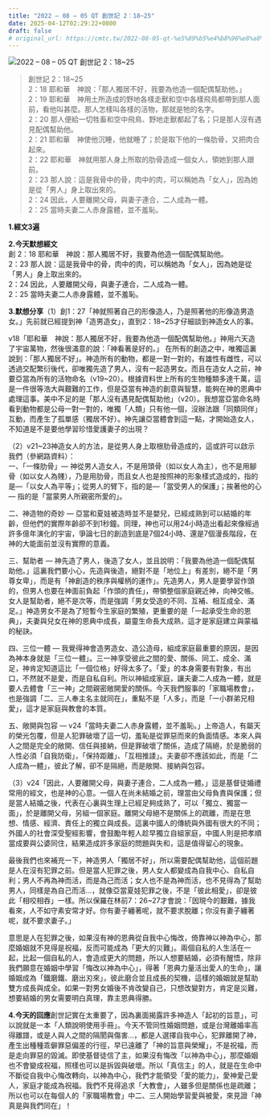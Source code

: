```yaml
---
title: "2022 – 08 – 05 QT 創世記 2：18~25"
date: 2025-04-12T02:29:22+0800
draft: false
# original_url: https://cmtc.tw/2022-08-05-qt-%e5%89%b5%e4%b8%96%e8%a8%98-2%ef%bc%9a1825
---
```


![2022 – 08 – 05 QT 創世記 2：18~25](/images/qt.jpg  "2022 – 08 – 05 QT 創世記 2：18~25")

> 創世記 2：18~25  
> 2：18 耶和華　神說：「那人獨居不好，我要為他造一個配偶幫助他。」  
> 2：19 耶和華　神用土所造成的野地各樣走獸和空中各樣飛鳥都帶到那人面前，看他叫甚麼。那人怎樣叫各樣的活物，那就是牠的名字。  
> 2：20 那人便給一切牲畜和空中飛鳥、野地走獸都起了名；只是那人沒有遇見配偶幫助他。  
> 2：21 耶和華　神使他沉睡，他就睡了；於是取下他的一條肋骨，又把肉合起來。  
> 2：22 耶和華　神就用那人身上所取的肋骨造成一個女人，領她到那人跟前。  
> 2：23 那人說：這是我骨中的骨，肉中的肉，可以稱她為「女人」，因為她是從「男人」身上取出來的。  
> 2：24 因此，人要離開父母，與妻子連合，二人成為一體。  
> 2：25 當時夫妻二人赤身露體，並不羞恥。

**1.經文3遍**

**2.今天默想經文**  
創 2：18 耶和華　神說：那人獨居不好，我要為他造一個配偶幫助他。  
2：23 那人說：這是我骨中的骨，肉中的肉，可以稱她為「女人」，因為她是從「男人」身上取出來的。  
2：24 因此，人要離開父母，與妻子連合，二人成為一體。  
2：25 當時夫妻二人赤身露體，並不羞恥。

**3.默想分享**（1）創1：27「神就照著自己的形像造人，乃是照著他的形像造男造女。」先前就已經提到神「造男造女」，直到2：18~25才仔細談到神造女人的事。

v18「耶和華　神說：那人獨居不好，我要為他造一個配偶幫助他。」神用六天造了宇宙萬物，然後很滿意的說：「神看著是好的。」 在所有的創造之中，唯獨這裏說到：「那人獨居不好」。神造所有的動物，都是一對一對的，有雄性有雌性，可以透過交配繁衍後代，卻唯獨先造了男人，沒有一起造男女。而且在造女人之前，神要亞當為所有的活物命名（v19~20）。根據資料世上所有的生物種類多達千萬，這是一件很等浩大與艱難的工作，但是亞當有神造的創意與智慧，能夠在神的恩典中處理這事。美中不足的是「那人沒有遇見配偶幫助他」（v20）。我想當亞當命名時看到動物都是公母一對一對的，唯獨「人類」只有他一個，沒辦法跟「同類同伴」互動，而產生了孤單感（獨居不好）。神先讓亞當體會到這一點，才開始造女人，不知道是不是要他學習珍惜愛護妻子的出現？

（2）v21~23神造女人的方法，是從男人身上取根肋骨造成的，這或許可以啟示我們（參網路資料）：  
一、「一條肋骨」— 神從男人造女人，不是用頭骨（如以女人為主），也不是用腳骨（如以女人為賤），乃是用肋骨，而且女人也是按照神的形象樣式造成的，指的是—「以女人為平等」；從男人的臂下，指的是—「當受男人的保護」；挨著他的心— 指的是「當蒙男人所親密所愛的」。

二、神造物的奇妙 — 亞當和夏娃被造時並不是嬰兒，已經成熟到可以結婚的年齡，但他們的實際年齡卻不到1秒鐘。同理，神也可以用24小時造出看起來像經過許多億年演化的宇宙，爭論七日的創造到底是7個24小時、還是7個漫長階段，在神的大能面前並沒有實際的意義。

三、幫助者 — 神先造了男人，後造了女人，並且說明：「我要為他造一個配偶幫助他。」這裏我們要小心，先造與後造，絕對不是「地位上」有差別，絕不是「男尊女卑」，而是有「神創造的秩序與權柄的運作」。先造男人，男人是要學習作頭的，但男人也要在神面前負起「作頭的責任」，帶領整個家庭親近神，向神交帳。女人是幫助者，絕不是次等，而是強調「男女受造的不同、互補、相互成全、滿足。」神造男女不是為了短暫今生家庭的繁殖，更重要的是「一起承受生命的恩典」，夫妻與兒女在神的恩典中成長，屬靈生命長大成熟，這才是家庭建立與蒙福的秘訣。

四、三位一體 — 我覺得神會造男造女、造公造母，組成家庭最重要的原因，是因為神本身就是「三位一體」。三一神享受彼此之間的愛、關係、同工、成全、滿足，神肯定知道這比「一個位格」好得太多了。「愛」的本身需要有對象，有出口，不然就不是愛，而是自私自利。所以神組成家庭，讓夫妻二人成為一體，就是要人去體會「三一神」之間親密敞開愛的關係。今天我們服事的「家職場教會」，也是強調「二、三人奉主名主就同在」，重點不是「人多」，而是「一小群弟兄相愛」，這才是家庭與教會的本質。

五、敞開與包容 — v24「當時夫妻二人赤身露體，並不羞恥。」上帝造人，有屬天的榮光包覆，但是人犯罪破壞了這一切，羞恥是從罪惡而來的負面情感。本來人與人之間是完全的敞開、信任與接納，但是罪破壞了關係，造成了隔絕，於是脆弱的人性必須「自我防衛」，「保持距離」、「互相推諉」。夫妻卻不應該如此，而是「二人成為一體」，彼此了解，卻不是隔絕，而是敞開、接納與包容。

（3）v24「因此，人要離開父母，與妻子連合，二人成為一體。」這是基督徒婚禮常用的經文，也是神的心意。一個人在尚未結婚之前，理當由父母負責與保護；但是當人結婚之後，代表在心裏與生理上已經足夠成熟了，可以「獨立、獨當一面」，於是離開父母，另組一個家庭。離開父母絕不是關係上的疏離，而是在思想、情感、經濟、責任上的獨立與成長。這裏中國人的傳統與外國有很大的不同；外國人的社會深受聖經影響，會鼓勵年輕人趁早獨立自組家庭，中國人則是把孝順當成要與公婆同住，結果造成許多家庭的問題與失和，這是值得留心的現象。

最後我們也來補充一下，神造男人「獨居不好」，所以需要配偶幫助他，這個前題是人在沒有犯罪之前。但是當人犯罪之後，男人女人都變成為自我中心、自私自利；男人不再為神而活，而是為己而活；女人也不是為神而活，也不見得為了幫助男人，同樣是為自己而活…，就像亞當夏娃犯罪之後，不是「彼此相愛」，卻是彼此「相咬相吞」一樣。所以保羅在林前7：26~27才會說：「因現今的艱難，據我看來，人不如守素安常才好。你有妻子纏著呢，就不要求脫離；你沒有妻子纏著呢，就不要求妻子。」

意思是人在犯罪之後，如果沒有神的恩典從自我中心悔改，倚靠神以神為中心，那麼婚姻就不見得是祝福，反而可能成為「更大的災難」。兩個自私的人生活在一起，比起一個自私的人，會造成更大的問題，所以人想要結婚，必須有醒悟，除非我們願意在婚姻中學習「悔改以神為中心」，得著「恩典力量活出愛人的生命」，讓婚姻成為「鐵磨鐵、磨出刃來」，彼此磨合並且成長的契機，這樣的婚姻就是幫助雙方成長與成全。如果一對男女婚後不肯改變自己，只想改變對方，肯定是災難，想要結婚的男女需要明白真理，靠主恩典得勝。

**4.今天的回應**創世記實在太重要了，因為裏面揭露許多神造人「起初的旨意」，可以說就是一本「人類說明使用手冊」。今天不管同性婚姻問題，或是台灣離婚率高得離譜，或是人與人之間的隔閡與傷害…，都是人選擇自我中心，犯罪離開了神，產生出種種乖僻罪惡偏差的行徑，早已遠離了「神的旨意與榮耀」，不是祝福，而是走向罪惡的毀滅。即使基督徒信了主，如果沒有悔改「以神為中心」，那麼婚姻也不會變成祝福，照樣也可以是拆毀與破壞。所以「真信主」的人，就是在生命中不斷從自我中心悔改轉向，以神為中心，我們才能領受「愛的能力」，愛神愛己愛人，家庭才能成為祝福。我們不見得追求「大教會」，人雖多但是關係也是疏離；所以也可以在每個人的「家職場教會」中二、三人開始學習愛與被愛，來見證「神真是與我們同在」！